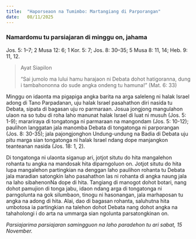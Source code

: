 ```yaml
---
title:  "Haporseaon na Tumimbo: Martangiang di Parporangan"
date:   08/11/2025
---
```


### Namardomu tu parsiajaran di minggu on, jahama

Jos. 5: 1–7; 2 Musa 12: 6; 1 Kor. 5: 7; Jos. 8: 30–35; 5 Musa 8: 11, 14; Heb. 9: 11, 12.

> <p>Ayat Siapilon</p>
> “Sai jumolo ma lului hamu harajaon ni Debata dohot hatigoranna, dung i tambahononna do sude angka ondeng tu hamuna!” (Mat. 6: 33)

Minggu on idaonta ma pigapiga angka barita na arga saleleng ni halak Israel adong di Tano Parpadanan, uju halak Israel pasahathon diri nasida tu Debata, sipata di bagasan uju ro parmaraan. Josua jongjong mangulahon ulaon na so tubu di roha laho manunat halak Israel di luat ni musuh (Jos. 5: 1-9); marariraya di tongatonga ni parmaraan na mangondam (Jos. 5: 10-12); paulihon langgatan jala manomba Debata di tongatonga ni parporangan (Jos. 8: 30-35); jala pajongjonghon Undung-undung na Badia di Debata uju pitu marga sian tongatonga ni halak Israel ndang dope manjangkon teanteanan nasida (Jos. 18: 1, 2).

Di tongatonga ni ulaonta siganup ari, jotjot situtu do hita mangalehon rohanta tu angka na mandosak hita diparngoluon on. Jotjot situtu do hita lupa mangalehon partingkian na denggan laho paulihon rohanta tu Debata jala maradian satongkin laho pasahathon las ni rohanta di angka naung jala na laho sibahenonNa dope di hita. Tangiang di manogot dohot botari, nang dohot pamujion di tonga jabu, idaon ndang arga di tongatonga ni parngolunta na gok silumbaon, tinogu ni hasonangan, jala marhaposan tu angka na adong di hita. Alai, dao di bagasan rohanta, saluhutna hita umbotosa ia partingkian na talehon dohot Debata nang dohot angka na tahaholongi i do arta na ummarga sian ngolunta parsatongkinan on.

_Parsiajarima parsiajaran samingguon na laho paradehon tu ari sabat, 15 November._